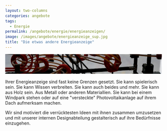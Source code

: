 ```yaml
---
layout: two-columns
categories: angebote
tags:
  - Energie
permalink: /angebote/energie/energieanzeigen/
image: /images/angebote/energieanzeige_sup.jpg
title: "Die etwas andere Energieanzeige"
---
```

<div class="angebot-top-wide"><img title="Energieanzeigen" src="/images/angebote/energieanzeigen_sub.jpg"></div>

Ihrer Energieanzeige sind fast keine Grenzen gesetzt. Sie kann spielerisch sein. Sie kann Wissen verbreiten. Sie kann auch beides und mehr. Sie kann aus Holz sein. Aus Metall oder anderen Materiallien. Sie kann bei einem Windpark stehen oder auf eine "versteckte" Photovoltaikanlage auf ihrem Dach aufmerksam machen.

Wir sind motiviert die verrücktesten Ideen mit ihnen zusammen umzusetzen und mit unserer internen Designabteilung gestalterisch auf ihre Bedürfnisse einzugehen.
